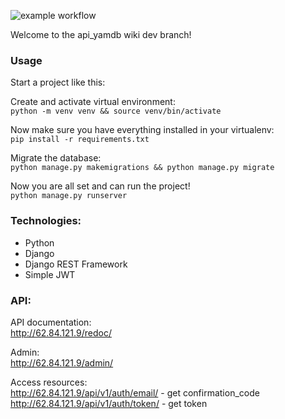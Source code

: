 ![example workflow](https://github.com/lijuli/yamdb_final/actions/workflows/yamdb_workflow.yml/badge.svg)

Welcome to the api_yamdb wiki dev branch!

### Usage

Start a project like this:

Create and activate virtual environment: \
`python -m venv venv && source venv/bin/activate`

Now make sure you have everything installed in your virtualenv: \
`pip install -r requirements.txt`

Migrate the database:\
`python manage.py makemigrations && python manage.py migrate`

Now you are all set and can run the project!\
`python manage.py runserver`

### Technologies:
* Python
* Django
* Django REST Framework
* Simple JWT

### API:
API documentation: \
http://62.84.121.9/redoc/

Admin: \
http://62.84.121.9/admin/

Access resources:\
http://62.84.121.9/api/v1/auth/email/ - get confirmation_code \
http://62.84.121.9/api/v1/auth/token/ - get token 

